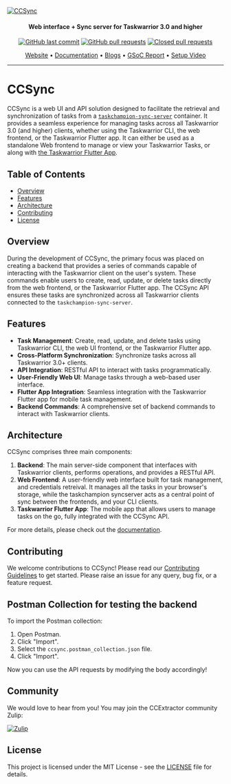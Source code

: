 <a href="https://github.com/its-me-abhishek/ccsync">
  <img src="https://github.com/its-me-abhishek/ccsync/blob/main/frontend/src/assets/logo.jpg" alt="CCSync">
</a>

</h1>
<h4 align="center">Web interface + Sync server for Taskwarrior 3.0 and higher</h4>
<p align="center">
    <a href="https://github.com/its-me-abhishek/ccsync/commits/main">
    <img src="https://img.shields.io/github/last-commit/its-me-abhishek/ccsync.svg?style=flat-square&logo=github&logoColor=white"
         alt="GitHub last commit"></a>
    <a href="https://github.com/its-me-abhishek/ccsync/pulls">
    <img src="https://img.shields.io/github/issues-pr-raw/its-me-abhishek/ccsync?style=flat-square&logo=github&logoColor=white"
         alt="GitHub pull requests"></a>
    <a href="https://github.com/its-me-abhishek/ccsync/pulls?q=is%3Apr+is%3Aclosed">
    <img src="https://img.shields.io/github/issues-pr-closed-raw/its-me-abhishek/ccsync?style=flat-square&logo=github&logoColor=white"
         alt="Closed pull requests"></a>

</p>
<p align="center">
  <a href="">Website</a> •
  <a href="https://its-me-abhishek.github.io/ccsync-docs/">Documentation</a> •
  <a href="https://abhishek31.medium.com/">Blogs</a> •
  <a href="https://github.com/its-me-abhishek/gsoc-report">GSoC Report</a> •
  <a href="https://www.youtube.com/watch?v=8UhAeM8iWzQ">Setup Video</a>
</p>

---

# CCSync

CCSync is a web UI and API solution designed to facilitate the retrieval and synchronization of tasks from a [`taskchampion-sync-server`](https://github.com/GothenburgBitFactory/taskchampion-sync-server) container. It provides a seamless experience for managing tasks across all Taskwarrior 3.0 (and higher) clients, whether using the Taskwarrior CLI, the web frontend, or the Taskwarrior Flutter app. It can either be used as a standalone Web frontend to manage or view your Taskwarrior Tasks, or along with [the Taskwarrior Flutter App](https://github.com/CCExtractor/taskwarrior-flutter). 

## Table of Contents

- [Overview](#overview)
- [Features](#features)
- [Architecture](#architecture)
- [Contributing](#contributing)
- [License](#license)

## Overview

During the development of CCSync, the primary focus was placed on creating a backend that provides a series of commands capable of interacting with the Taskwarrior client on the user's system. These commands enable users to create, read, update, or delete tasks directly from the web frontend, or the Taskwarrior Flutter app. The CCSync API ensures these tasks are synchronized across all Taskwarrior clients connected to the `taskchampion-sync-server`.

## Features

- **Task Management**: Create, read, update, and delete tasks using Taskwarrior CLI, the web UI frontend, or the Taskwarrior Flutter app.
- **Cross-Platform Synchronization**: Synchronize tasks across all Taskwarrior 3.0+ clients.
- **API Integration**: RESTful API to interact with tasks programmatically.
- **User-Friendly Web UI**: Manage tasks through a web-based user interface.
- **Flutter App Integration**: Seamless integration with the Taskwarrior Flutter app for mobile task management.
- **Backend Commands**: A comprehensive set of backend commands to interact with Taskwarrior clients.

## Architecture

CCSync comprises three main components:

1. **Backend**: The main server-side component that interfaces with Taskwarrior clients, performs operations, and provides a RESTful API.
2. **Web Frontend**: A user-friendly web interface built for task management, and credentials retreival. It manages all the tasks in your browser's storage, while the taskchampion syncserver acts as a central point of sync between the frontends, and your CLI clients.
3. **Taskwarrior Flutter App**: The mobile app that allows users to manage tasks on the go, fully integrated with the CCSync API.

For more details, please check out the [documentation](https://its-me-abhishek.github.io/ccsync-docs/).

## Contributing

We welcome contributions to CCSync! Please read our [Contributing Guidelines](CONTRIBUTING.md) to get started. Please raise an issue for any query, bug fix, or a feature request.

## Postman Collection for testing the backend

To import the Postman collection:

1. Open Postman.
2. Click "Import".
3. Select the `ccsync.postman_collection.json` file.
4. Click "Import".

Now you can use the API requests by modifying the body accordingly!

## Community

We would love to hear from you! You may join the CCExtractor community Zulip:

[![Zulip](https://img.shields.io/badge/chat-on_zulip-purple.svg?style=for-the-badge&logo=zulip)](https://ccextractor.org/public/general/support/)

## License

This project is licensed under the MIT License - see the [LICENSE](LICENSE) file for details. 
